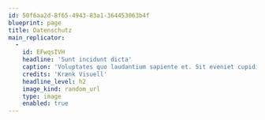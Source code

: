 ```yaml
---
id: 50f6aa2d-8f65-4943-83a1-364453063b4f
blueprint: page
title: Datenschutz
main_replicator:
  -
    id: EFwqsIVH
    headline: 'Sunt incidunt dicta'
    caption: 'Voluptates quo laudantium sapiente et. Sit eveniet cupiditate vitae. Tempore consequatur eum enim tempora.'
    credits: 'Krænk Visuell'
    headline_level: h2
    image_kind: random_url
    type: image
    enabled: true
---
```

